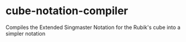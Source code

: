 # cube-notation-compiler
Compiles the Extended Singmaster Notation for the Rubik's cube into a simpler notation
